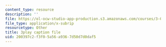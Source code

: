 ```yaml
---
content_type: resource
description: ''
file: https://ol-ocw-studio-app-production.s3.amazonaws.com/courses/3-091sc-introduction-to-solid-state-chemistry-fall-2010/200397c2f3f05a56a9367d50d7d0daf5_iRh3Kpgg0Uc.vtt
file_type: application/x-subrip
resourcetype: Other
title: 3play caption file
uid: 200397c2-f3f0-5a56-a936-7d50d7d0daf5
---
```

